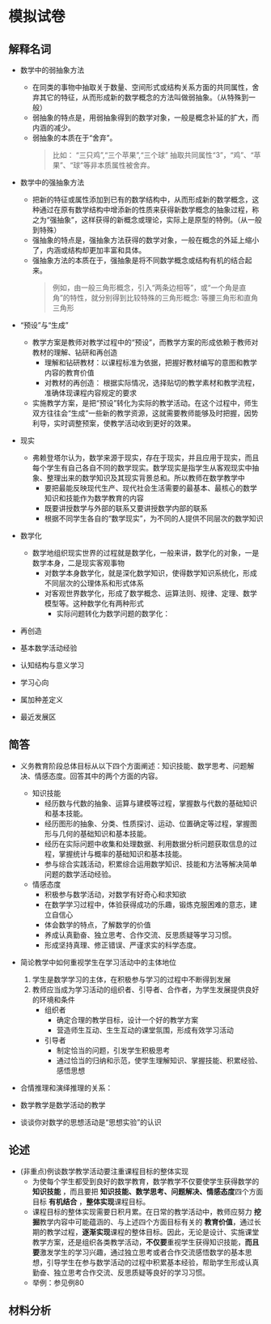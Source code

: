 # 模拟试卷
## 解释名词
+ 数学中的弱抽象方法
    + 在同类的事物中抽取关于数量、空间形式或结构关系方面的共同属性，舍弃其它的特征，从而形成新的数学概念的方法叫做弱抽象。（从特殊到一般）
    + 弱抽象的特点是，用弱抽象得到的数学对象，一般是概念补延的扩大，而内涵的减少。
    + 弱抽象的本质在于“舍弃”。
        > 比如： “三只鸡”,“三个苹果”,“三个球” 抽取共同属性“3”，“鸡”、“苹果”、“球”等非本质属性被舍弃。
+ 数学中的强抽象方法
    + 把新的特征或属性添加到已有的数学结构中，从而形成新的数学概念，这种通过在原有数学结构中增添新的性质来获得新数学概念的抽象过程，称之为“强抽象”，这样获得的新概念或理论，实际上是原型的特例。（从一般到特殊）
    + 强抽象的特点是，强抽象方法获得的数学对象，一般在概念的外延上缩小了，内涵或结构却更加丰富和具体。
    + 强抽象方法的本质在于，强抽象是将不同数学概念或结构有机的结合起来。
        >  例如，由一般三角形概念，引入“两条边相等”，或“一个角是直角”的特性，就分别得到比较特殊的三角形概念: 等腰三角形和直角三角形
+ “预设”与“生成”
    + 教学方案是教师对教学过程中的“预设”，而教学方案的形成依赖于教师对教材的理解、钻研和再创造
        + 理解和钻研教材：以课程标准为依据，把握好教材编写的意图和教学内容的教育价值
        + 对教材的再创造： 根据实际情况，选择贴切的教学素材和教学流程，准确体现课程内容规定的要求
    + 实施教学方案，是把“预设”转化为实际的教学活动。在这个过程中，师生双方往往会“生成”一些新的教学资源，这就需要教师能够及时把握，因势利导，实时调整预案，使教学活动收到更好的效果。
+ 现实
    + 弗赖登塔尔认为，数学来源于现实，存在于现实，并且应用于现实，而且每个学生有自己各自不同的数学现实。数学现实是指学生从客观现实中抽象、整理出来的数学知识及其现实背景总和。所以教师在数学教学中
        + 要把最能反映现代生产、现代社会生活需要的最基本、最核心的数学知识和技能作为数学教育的内容
        + 既要讲授数学与外部的联系又要讲授数学内部的联系
        + 根据不同学生各自的“数学现实”，为不同的人提供不同层次的数学知识
+ 数学化
    + 数学地组织现实世界的过程就是数学化，一般来讲，数学化的对象，一是数学本身，二是现实客观事物
        + 对数学本身数学化，就是深化数学知识，使得数学知识系统化，形成不同层次的公理体系和形式体系
        + 对客观世界数学化，形成了数学概念、运算法则、规律、定理、数学模型等。这种数学化有两种形式
            + 实际问题转化为数学问题的数学化：
        
+ 再创造
+ 基本数学活动经验
+ 认知结构与意义学习
+ 学习心向
+ 属加种差定义
+ 最近发展区
## 简答
+ 义务教育阶段总体目标从以下四个方面阐述：知识技能、数学思考、问题解决、情感态度。回答其中的两个方面的内容。
    + 知识技能
        + 经历数与代数的抽象、运算与建模等过程，掌握数与代数的基础知识和基本技能。
        + 经历图形的抽象、分类、性质探讨、运动、位置确定等过程，掌握图形与几何的基础知识和基本技能。
        + 经历在实际问题中收集和处理数据、利用数据分析问题获取信息的过程，掌握统计与概率的基础知识和基本技能。
        + 参与综合实践活动，积累综合运用数学知识、技能和方法等解决简单问题的数学活动经验。
    + 情感态度
        + 积极参与数学活动，对数学有好奇心和求知欲
        + 在数学学习过程中，体验获得成功的乐趣，锻炼克服困难的意志，建立自信心
        + 体会数学的特点，了解数学的价值
        + 养成认真勤奋、独立思考、合作交流、反思质疑等学习习惯。
        + 形成坚持真理、修正错误、严谨求实的科学态度。
+ 简论教学中如何重视学生在学习活动中的主体地位
    1. 学生是数学学习的主体，在积极参与学习的过程中不断得到发展
    2. 教师应当成为学习活动的组织者、引导者、合作者，为学生发展提供良好的环境和条件
        + 组织者
            + 确定合理的教学目标，设计一个好的教学方案
            + 营造师生互动、生生互动的课堂氛围，形成有效学习活动
        + 引导者
            + 制定恰当的问题，引发学生积极思考
            + 通过恰当的归纳和示范，使学生理解知识、掌握技能、积累经验、感悟思想
    
+ 合情推理和演绎推理的关系：
+ 数学教学是数学活动的教学
+ 谈谈你对数学的思想活动是“思想实验”的认识
## 论述
+ (非重点)例谈数学教学活动要注重课程目标的整体实现
    + 为使每个学生都受到良好的数学教育，数学教学不仅要使学生获得数学的 **知识技能** ，而且要把 **知识技能、数学思考、问题解决、情感态度**四个方面目标 **有机结合** ，**整体实现**课程目标。
    + 课程目标的整体实现需要日积月累。在日常的教学活动中，教师应努力 **挖掘**教学内容中可能蕴涵的、与上述四个方面目标有关的 **教育价值**，通过长期的教学过程，**逐渐实现**课程的整体目标。因此，无论是设计、实施课堂教学方案，还是组织各类教学活动，**不仅要**重视学生获得知识技能，**而且要**激发学生的学习兴趣，通过独立思考或者合作交流感悟数学的基本思想，引导学生在参与数学活动的过程中积累基本经验，帮助学生形成认真勤奋、独立思考合作交流、反思质疑等良好的学习习惯。
    + 举例：参见例80

## 材料分析
